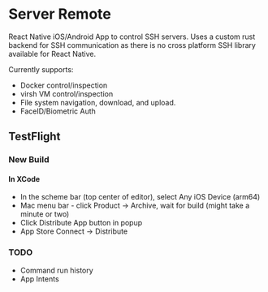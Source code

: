 # Server Remote

React Native iOS/Android App to control SSH servers. Uses a custom rust backend for SSH communication as there is no cross platform SSH library available for React Native.

Currently supports:

- Docker control/inspection
- virsh VM control/inspection
- File system navigation, download, and upload.
- FaceID/Biometric Auth

## TestFlight

### New Build

#### In XCode

- In the scheme bar (top center of editor), select Any iOS Device (arm64)
- Mac menu bar - click Product -> Archive, wait for build (might take a minute or two)
- Click Distribute App button in popup
- App Store Connect -> Distribute

### TODO

- Command run history
- App Intents
